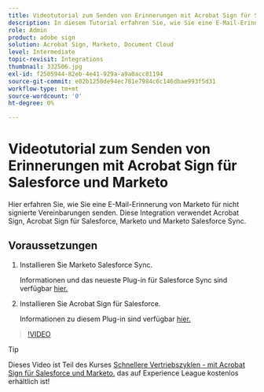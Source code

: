 ```yaml
---
title: Videotutorial zum Senden von Erinnerungen mit Acrobat Sign für Salesforce und Marketo
description: In diesem Tutorial erfahren Sie, wie Sie eine E-Mail-Erinnerung von Marketo senden, wenn ein Vertrag nach einer bestimmten Zeit nicht unterzeichnet wurde
role: Admin
product: adobe sign
solution: Acrobat Sign, Marketo, Document Cloud
level: Intermediate
topic-revisit: Integrations
thumbnail: 332506.jpg
exl-id: f2505944-82eb-4e41-929a-a9a0acc81194
source-git-commit: e02b1250de94ec781e7984c6c146dbae993f5d31
workflow-type: tm+mt
source-wordcount: '0'
ht-degree: 0%

---
```


# Videotutorial zum Senden von Erinnerungen mit Acrobat Sign für Salesforce und Marketo

Hier erfahren Sie, wie Sie eine E-Mail-Erinnerung von Marketo für nicht signierte Vereinbarungen senden. Diese Integration verwendet Acrobat Sign, Acrobat Sign für Salesforce, Marketo und Marketo Salesforce Sync.

## Voraussetzungen

1. Installieren Sie Marketo Salesforce Sync.

   Informationen und das neueste Plug-in für Salesforce Sync sind verfügbar [hier.](https://experienceleague.adobe.com/docs/marketo/using/product-docs/crm-sync/salesforce-sync/understanding-the-salesforce-sync.html)

1. Installieren Sie Acrobat Sign für Salesforce.

   Informationen zu diesem Plug-in sind verfügbar [hier.](https://helpx.adobe.com/ca/sign/using/salesforce-integration-installation-guide.html)

>[!VIDEO](https://video.tv.adobe.com/v/332506?hidetitle=true)

>[!TIP]
>
>Dieses Video ist Teil des Kurses [Schnellere Vertriebszyklen - mit Acrobat Sign für Salesforce und Marketo.](https://experienceleague.adobe.com/?recommended=Sign-U-1-2021.1) das auf Experience League kostenlos erhältlich ist!

